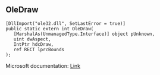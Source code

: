 ## OleDraw

```
[DllImport("ole32.dll", SetLastError = true)]
public static extern int OleDraw(
   [MarshalAs(UnmanagedType.Interface)] object pUnknown,
   uint dwAspect,
   IntPtr hdcDraw,
   ref RECT lprcBounds
);
```

Microsoft documentation: [Link](https://learn.microsoft.com/en-us/windows/win32/api/ole/nf-ole-oledraw)
